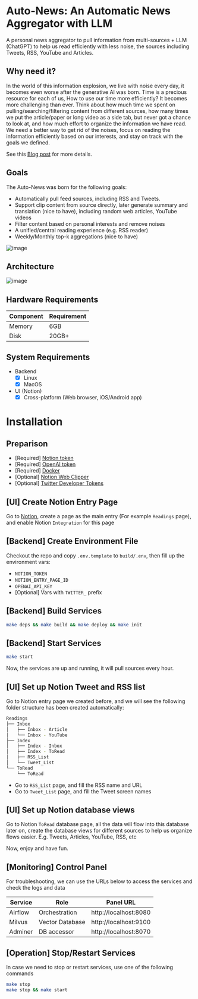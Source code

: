 # Auto-News: An Automatic News Aggregator with LLM
A personal news aggregator to pull information from multi-sources + LLM (ChatGPT) to help us read efficiently with less noise, the sources including Tweets, RSS, YouTube and Articles.

## Why need it?
In the world of this information explosion, we live with noise every day, it becomes even worse after the generative AI was born. Time is a precious resource for each of us, How to use our time more efficiently? It becomes more challenging than ever. Think about how much time we spent on pulling/searching/filtering content from different sources, how many times we put the article/paper or long video as a side tab, but never got a chance to look at, and how much effort to organize the information we have read. We need a better way to get rid of the noises, focus on reading the information efficiently based on our interests, and stay on track with the goals we defined.

See this [Blog post](https://finaldie.com/blog/auto-news-an-automated-news-aggregator-with-llm/) for more details.

## Goals
The Auto-News was born for the following goals:
- Automatically pull feed sources, including RSS and Tweets.
- Support clip content from source directly, later generate summary and translation (nice to have), including random web articles, YouTube videos
- Filter content based on personal interests and remove noises
- A unified/central reading experience (e.g. RSS reader)
- Weekly/Monthly top-k aggregations (nice to have)


![image](https://github.com/finaldie/auto-news/assets/1088543/778242a7-5811-49e1-8982-8bd32d141639)

## Architecture
![image](https://github.com/finaldie/auto-news/assets/1088543/d1923ea8-6e4f-46b8-a654-45e21372438e)


## Hardware Requirements

| Component | Requirement |
| --------- | ----------- |
| Memory    | 6GB         |
| Disk      | 20GB+       |

## System Requirements
- Backend
  - [x] Linux
  - [x] MacOS
- UI (Notion)
  - [x] Cross-platform (Web browser, iOS/Android app)

# Installation
## Preparison
* [Required] [Notion token](https://www.notion.so/my-integrations)
* [Required] [OpenAI token](https://openai.com/blog/openai-api)
* [Required] [Docker](https://www.docker.com/)
* [Optional] [Notion Web Clipper](https://chrome.google.com/webstore/detail/notion-web-clipper/knheggckgoiihginacbkhaalnibhilkk)
* [Optional] [Twitter Developer Tokens](https://developer.twitter.com/en)

## [UI] Create Notion Entry Page

Go to [Notion](https://www.notion.so/), create a page as the main entry (For example `Readings` page), and enable Notion `Integration` for this page

## [Backend] Create Environment File
Checkout the repo and copy `.env.template` to `build/.env`, then fill up the environment vars:
* `NOTION_TOKEN`
* `NOTION_ENTRY_PAGE_ID`
* `OPENAI_API_KEY`
* [Optional] Vars with `TWITTER_` prefix

## [Backend] Build Services
```bash
make deps && make build && make deploy && make init
```

## [Backend] Start Services
```bash
make start
```

Now, the services are up and running, it will pull sources every hour.

## [UI] Set up Notion Tweet and RSS list

Go to Notion entry page we created before, and we will see the following folder structure has been created automatically:
```bash
Readings
├── Inbox
│   ├── Inbox - Article
│   └── Inbox - YouTube
├── Index
│   ├── Index - Inbox
│   ├── Index - ToRead
│   ├── RSS_List
│   └── Tweet_List
└── ToRead
    └── ToRead
```

- Go to `RSS_List` page, and fill the RSS name and URL
- Go to `Tweet_List` page, and fill the Tweet screen names


## [UI] Set up Notion database views
Go to Notion `ToRead` database page, all the data will flow into this database later on, create the database views for different sources to help us organize flows easier. E.g. Tweets, Articles, YouTube, RSS, etc

Now, enjoy and have fun.

## [Monitoring] Control Panel
For troubleshooting, we can use the URLs below to access the services and check the logs and data

| Service | Role            | Panel URL             |
| ---     | ---             | ---                   |
| Airflow | Orchestration   | http://localhost:8080 |
| Milvus  | Vector Database | http://localhost:9100 |
| Adminer | DB accessor     | http://localhost:8070 |

## [Operation] Stop/Restart Services
In case we need to stop or restart services, use one of the following commands

```bash
make stop
make stop && make start
```
